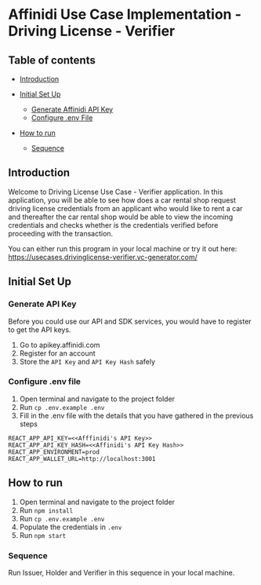 # Affinidi Use Case Implementation - Driving License - Verifier

## Table of contents

- [Introduction](#introduction)
- [Initial Set Up](#how-to-setup)

  - [Generate Affinidi API Key](#generate-api-key)
  - [Configure .env File](#configure-.env-file)

- [How to run](#how-to-run)
  - [Sequence](#sequence)

## Introduction

Welcome to Driving License Use Case - Verifier application. In this application, you will be able to see how does a car rental shop request driving license credentials from an applicant who would like to rent a car and thereafter the car rental shop would be able to view the incoming credentials and checks whether is the credentials verified before proceeding with the transaction.

You can either run this program in your local machine or try it out here: https://usecases.drivinglicense-verifier.vc-generator.com/

## Initial Set Up

### Generate API Key

Before you could use our API and SDK services, you would have to register to get the API keys.

1. Go to apikey.affinidi.com
2. Register for an account
3. Store the `API Key` and `API Key Hash` safely

### Configure .env file

1. Open terminal and navigate to the project folder
2. Run `cp .env.example .env`
3. Fill in the .env file with the details that you have gathered in the previous steps

```
REACT_APP_API_KEY=<<Afffinidi's API Key>>
REACT_APP_API_KEY_HASH=<<Affinidi's API Key Hash>>
REACT_APP_ENVIRONMENT=prod
REACT_APP_WALLET_URL=http://localhost:3001
```

## How to run

1. Open terminal and navigate to the project folder
2. Run `npm install`
3. Run `cp .env.example .env`
4. Populate the credentials in `.env`
5. Run `npm start`

### Sequence

Run Issuer, Holder and Verifier in this sequence in your local machine.
